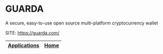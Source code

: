 # GUARDA
 
 A secure, easy-to-use open source multi-platform 
 cryptocurrency wallet
 
 SITE: https://guarda.com/

 | [Applications](https://portable-linux-apps.github.io/apps.html) | [Home](https://portable-linux-apps.github.io)
 | --- | --- |
